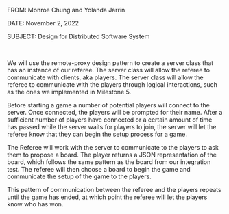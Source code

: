 FROM: Monroe Chung and Yolanda Jarrin

DATE: November 2, 2022

SUBJECT: Design for Distributed Software System

&nbsp;&nbsp;&nbsp;&nbsp;

We will use the remote-proxy design pattern to create a server class that 
has an instance of our referee. The server class will allow the referee to 
communicate with clients, aka players. 
The server class will allow the referee to communicate with the players
through logical interactions, such as the ones we implemented in Milestone 5. 

Before starting a game a number of potential players will connect to the server. 
Once connected, the players will be prompted for their name. After a 
sufficient number of players have connected or a certain amount of time has 
passed while the server waits for players to join, the server will let the 
referee know that they can begin the setup process for a game. 

The Referee will work with the server to communicate to the players to ask them
to propose a board. 
The player returns a JSON representation of the board, which follows the same 
pattern as the board from our integration test. 
The referee will then choose a board to begin the game and 
communicate the setup of the game to the players. 


This pattern of communication between the referee and the players repeats 
until the game has ended, at which point the referee will let the players know 
who has won. 

